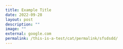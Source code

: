 ```yaml
---
title: Example Title
date: 2022-09-28
layout: post
description: ""
image: ""
external: google.com
permalink: /this-is-a-test/cat/permalink/sfsdsdd/
---
```










